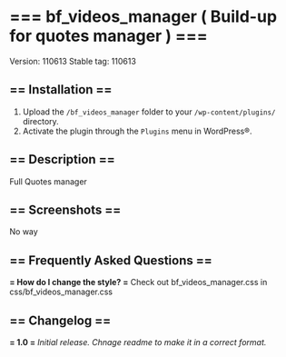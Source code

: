 # === bf_videos_manager ( Build-up for quotes manager ) ===

Version: 110613
Stable tag: 110613

## == Installation ==

1. Upload the `/bf_videos_manager` folder to your `/wp-content/plugins/` directory.
2. Activate the plugin through the `Plugins` menu in WordPress®.



## == Description ==

Full Quotes manager

## == Screenshots ==

No way

## == Frequently Asked Questions ==

**= How do I change the style? =**
Check out bf_videos_manager.css in css/bf_videos_manager.css


## == Changelog ==

**= 1.0 =**
*Initial release.*
*Chnage readme to make it in a correct format.*